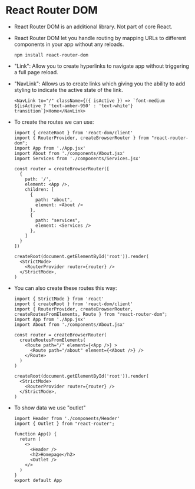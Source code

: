 # React Router DOM

- React Router DOM is an additional library. Not part of core React.

- React Router DOM let you handle routing by mapping URLs to different components in your app without any reloads.
  ```
  npm install react-router-dom
  ```

- "Link": Allow you to create hyperlinks to navigate app without triggering a full page reload.
- "NavLink": Allows us to create links which giving you the ability to add styling to indicate the active state of the link.
  ```
  <NavLink to="/" className={({ isActive }) => `font-medium ${isActive ? 'text-amber-950' : 'text-white'} transition`}>Home</NavLink>
  ```

- To create the routes we can use:
  ```
  import { createRoot } from 'react-dom/client'
  import { RouterProvider, createBrowserRouter } from "react-router-dom";
  import App from './App.jsx'
  import About from './components/About.jsx'
  import Services from './components/Services.jsx'

  const router = createBrowserRouter([
    {
      path: '/',
      element: <App />,
      children: [
        {
          path: "about",
          element: <About />
        },
        {
          path: "services",
          element: <Services />
        },
      ]
    }
  ])

  createRoot(document.getElementById('root')).render(
    <StrictMode>
      <RouterProvider router={router} />
    </StrictMode>,
  )
  ```


- You can also create these routes this way:
  ```
  import { StrictMode } from 'react'
  import { createRoot } from 'react-dom/client'
  import { RouterProvider, createBrowserRouter, createRoutesFromElements, Route } from "react-router-dom";
  import App from './App.jsx'
  import About from './components/About.jsx'

  const router = createBrowserRouter(
    createRoutesFromElements(
      <Route path="/" element={<App />} >
        <Route path="/about" element={<About />} />
      </Route>
    )
  )

  createRoot(document.getElementById('root')).render(
    <StrictMode>
      <RouterProvider router={router} />
    </StrictMode>,
  )
  ```


- To show data we use "outlet"
  ```
  import Header from './components/Header'
  import { Outlet } from "react-router";

  function App() {
    return (
      <>
        <Header />
        <h2>Homepage</h2>
        <Outlet />
      </>
    )
  }
  export default App
  ```

